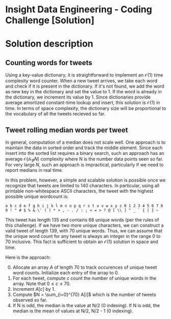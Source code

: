 Insight Data Engineering - Coding Challenge [Solution]
===========================================================



# Solution description

## Counting words for tweets
Using a key-value dictionary, it is straightforward to implement an $\mathcal{O}(1)$ time complexity word counter.
When a new tweet arrives, we take each word and check if it is present in the dictionary.  If it's not found,
we add the word as new key in the dictionary and set the value to 1.  If the word is already in the dictionary, we increment its value by 1.
Since dictionaries provide average amortized constant-time lookup and insert, this solution is $\mathcal{O}(1)$ in time.  In terms of space complexity, the dictionary size will be proportional to the vocabulary of all the tweets recieved so far.  


## Tweet rolling median words per tweet
In general, computation of a median does not scale well.  One approach is to maintain 
the data in sorted order and track the middle element.  Since each insert into the sorted 
list requires a binary search, such an approach has an average $\mathcal{O}(\mathcal{log} N)$ complexity where N is the number data points
seen so far.  For very large $N$, such an approach is impractical, particularly if we need to report medians in real time.

In this problem, however, a simple and scalable solution is possible once we recognize that tweets are limited to 140 characters. In particular, using all printable non-whitespace ASCII characters, the tweet with the highest possible unique wordcount is:

    a b c d e f g h i j k l m n o p q r s t u v w x y z 0 1 2 3 4 5 6 7 8 9 ! " # $ % & \' ( ) * + , - . / : ; < = > ? @ [ \\ ] ^ _ ` { | } ~

This tweet has length 135 and contains 68 unique words (per the rules of this challenge).  If we have two more unique characters, we can construct a valid tweet of length 139, with 70 unique words.  Thus, we can assume that the unique word count for any tweet is always an integer in the range $0$ to $70$ inclusive.  This fact is sufficient to obtain an $\mathcal{O}(1)$ solution in space and time.

Here is the approach:

0) Allocate an array $A$ of length 70 to track occurences of unique tweet word counts.  Initialize each entry of the array to 0.
1) For each tweet, compute $c$ count the number of unique words in the array.  Note that $0 \leq c \leq 70$.  
2) Increment $A[c]$ by 1.
1) Compute $N = \sum_{i=0}^{70} A[i]$ which is the number of tweets observed so far.
2) If N is odd, the median is the value at N/2 (0 indexing). If N is odd, the median is the mean of values at N/2, N/2 - 1 (0 indexing).
